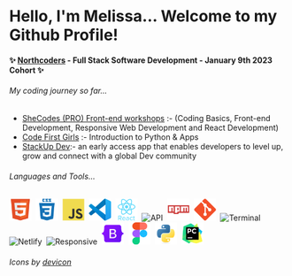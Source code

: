 # Hello, I'm Melissa... Welcome to my Github Profile!

#### :sparkles: [Northcoders](https://northcoders.com/our-courses/coding-bootcamp) - Full Stack Software Development - January 9th 2023 Cohort :sparkles:

###### My coding journey so far...

- [SheCodes (PRO) Front-end workshops](https://www.shecodes.io/workshops?gclid=Cj0KCQiA5NSdBhDfARIsALzs2ECjZTCOxkiXdP1BBm-2AxZK8cYYp5CSGeRZomBPS3VUE3Hy6vTmW5UaAmGgEALw_wcB) :- (Coding Basics, Front-end Development, Responsive Web Development and React Development)
- [Code First Girls](https://codefirstgirls.com/courses/classes/coding-kickstarter/) :- Introduction to Python & Apps 
- [StackUp Dev](https://app.stackup.dev/):- an early access app that enables developers to level up, grow and connect with a global Dev community

###### Languages and Tools... 

  <img src="https://github.com/devicons/devicon/blob/master/icons/html5/html5-original.svg" title="HTML5" alt="HTML" width="40" height="40"/>&nbsp;
  <img src="https://github.com/devicons/devicon/blob/master/icons/css3/css3-plain-wordmark.svg"  title="CSS3" alt="CSS" width="40" height="40"/>&nbsp;
  <img src="https://github.com/devicons/devicon/blob/master/icons/javascript/javascript-original.svg" title="JavaScript" alt="JavaScript" width="40" height="40"/>&nbsp;
  <img src="https://github.com/devicons/devicon/blob/master/icons/vscode/vscode-original.svg" title="VSCode" alt="VSCode" width="40" height="40"/>&nbsp;
  <img src="https://github.com/devicons/devicon/blob/master/icons/react/react-original-wordmark.svg" title="React" alt="React" width="40" height="40"/>&nbsp;
  <img src="https://www.shecodes.io/assets/logos/technologies/api-2c51a0e435d71436f197dbc33a1c52716491a482f87c9d229504bbeada6a516c.png" title="API" alt="API" width="40" height="40"/>&nbsp;
  <img src="https://github.com/devicons/devicon/blob/master/icons/npm/npm-original-wordmark.svg" title="NPM" alt="NPM" width="40" height="40"/>&nbsp;
  <img src="https://github.com/devicons/devicon/blob/master/icons/git/git-original.svg" title="Git" alt="Git" width="40" height="40"/>&nbsp;
  <img src="https://www.shecodes.io/assets/logos/technologies/terminal-1879b46272b5ea266419795fee582e371b04d37807d0b02cd3571136e0e4898e.png" title="Terminal" alt="Terminal" width="40" height="40"/>&nbsp;
  <img src="https://www.shecodes.io/assets/logos/technologies/hosting-d912d77599fd9aab7aab62e8ee20cab5e69c1c03cb87b8a38f735f49b3609758.png" title="Netlify" alt="Netlify" width="40" height="40"/>&nbsp;
   <img src="https://www.shecodes.io/assets/logos/technologies/responsive-bb3ce4b4a67108b0c547648b0b9da19711e8a30cb94626ebe2cf80697119e807.png" title="Responsive" alt="Responsive" width="40" height="40"/>&nbsp;
  <img src="https://github.com/devicons/devicon/blob/master/icons/bootstrap/bootstrap-original.svg" title="Bootstrap" alt="Bootstrap" width="40" height="40"/>&nbsp;
  <img src="https://github.com/devicons/devicon/blob/master/icons/figma/figma-original.svg" title="Figma" alt="Figma" width="40" height="40"/>&nbsp;
  <img src="https://github.com/devicons/devicon/blob/master/icons/python/python-original.svg" title="Python" alt="Python" width="40" height="40"/>&nbsp;
  <img src="https://github.com/devicons/devicon/blob/master/icons/pycharm/pycharm-original.svg" title="PyCharm" alt="PyCharm" width="40" height="40"/>&nbsp;
  
###### Icons by [devicon](https://github.com/devicons/devicon/tree/master/icons) 

 <!-- 
 <img src="https://github.com/devicons/devicon/blob/master/icons/linkedin/linkedin-original.svg" title="Linkedin" alt="Linkedin" width="40" height="40"/>&nbsp;

<img src="https://github.com/devicons/devicon/blob/master/icons/mysql/mysql-original-wordmark.svg" title="MySQL"  alt="MySQL" width="40" height="40"/>&nbsp; 

<img src="https://github.com/devicons/devicon/blob/master/icons/express/express-original.svg" title="Express"  alt="Express" width="40" height="40"/>&nbsp;

<img src="https://github.com/devicons/devicon/blob/master/icons/nodejs/nodejs-original-wordmark.svg" title="NodeJS" alt="NodeJS" width="40" height="40"/>&nbsp;
--> 



